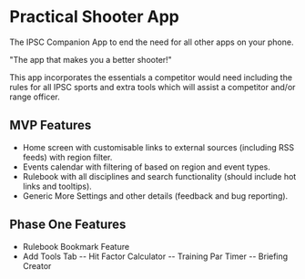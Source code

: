 # Practical Shooter App

The IPSC Companion App to end the need for all other apps on your phone.

"The app that makes you a better shooter!"

This app incorporates the essentials a competitor would need including the rules for all IPSC sports and extra tools which will assist a competitor and/or range officer.

## MVP Features
- Home screen with customisable links to external sources (including RSS feeds) with region filter.
- Events calendar with filtering of based on region and event types.
- Rulebook with all disciplines and search functionality (should include hot links and tooltips).
- Generic More Settings and other details (feedback and bug reporting).

## Phase One Features
- Rulebook Bookmark Feature
- Add Tools Tab
-- Hit Factor Calculator
-- Training Par Timer
-- Briefing Creator
